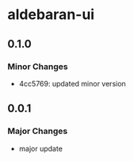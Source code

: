 # aldebaran-ui

## 0.1.0

### Minor Changes

- 4cc5769: updated minor version

## 0.0.1

### Major Changes

- major update

